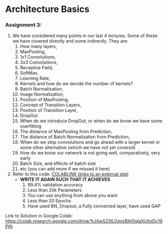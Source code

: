 # Architecture Basics

### Assignment 3: 

1.  We have considered many points in our last 4 lectures. Some of these we have covered directly and some indirectly. They are:
    1.  How many layers,
    2.  MaxPooling,
    3.  1x1 Convolutions,
    4.  3x3 Convolutions,
    5.  Receptive Field,
    6.  SoftMax,
    7.  Learning Rate,
    8.  Kernels and how do we decide the number of kernels?
    9.  Batch Normalization,
    10. Image Normalization,
    11. Position of MaxPooling,
    12. Concept of Transition Layers,
    13. Position of Transition Layer,
    14. DropOut
    15. When do we introduce DropOut, or when do we know we have some overfitting
    16. The distance of MaxPooling from Prediction,
    17. The distance of Batch Normalization from Prediction,
    18. When do we stop convolutions and go ahead with a larger kernel or some other alternative (which we have not yet covered)
    19. How do we know our network is not going well, comparatively, very early
    20. Batch Size, and effects of batch size
    21. etc (you can add more if we missed it here)
2.  Refer to this code:  [COLABLINK (links to an external site)](https://colab.research.google.com/drive/1uJZvJdi5VprOQHROtJIHy0mnY2afjNlx)
    -  **WRITE IT AGAIN SUCH THAT IT ACHIEVES**  
        1.  99.4% validation accuracy
        2.  Less than 20k Parameters
        3.  You can use anything from above you want.
        4.  Less than 20 Epochs
        5.  Have used BN, Dropout, a Fully connected layer, have used GAP
        
        
Link to Solution in Google Colab: https://colab.research.google.com/drive/1tJ4wS23lLOmjzBAt0qlaXUltxDy19PjN



